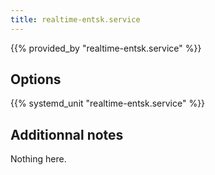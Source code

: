 ```yaml
---
title: realtime-entsk.service
---
```


{{% provided_by "realtime-entsk.service" %}}

## Options

{{% systemd_unit "realtime-entsk.service" %}}

## Additionnal notes

Nothing here.